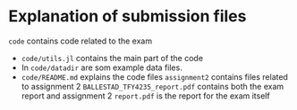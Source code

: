 # Explanation of submission files

`code` contains code related to the exam
 - `code/utils.jl` contains the main part of the code
 - In `code/datadir` are som example data files.
 - `code/README.md` explains the code files
`assignment2` contains files related to assignment 2
`BALLESTAD_TFY4235_report.pdf` contains both the exam report and assignment 2
`report.pdf` is the report for the exam itself

